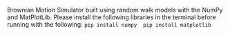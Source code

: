 Brownian Motion Simulator built using random walk models with the NumPy and MatPlotLib. Please install the following libraries in the terminal before running with the following:
`pip install numpy 
pip install matplotlib`
